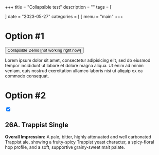 +++
title = "Collapsible test"
description = ""
tags = [

]
date = "2023-05-27"
categories = [
]
menu = "main"
+++


<h1><span class = "overline">Option #1</span></h1>
<button type="button" class="collapsible">Collapsible Demo [not working right now]</button>
<div class="content">
  <p>Lorem ipsum dolor sit amet, consectetur adipisicing elit, sed do eiusmod tempor incididunt ut labore et dolore magna aliqua. Ut enim ad minim veniam, quis nostrud exercitation ullamco laboris nisi ut aliquip ex ea commodo consequat.</p>
</div>



<h1><span class = "overline">Option #2</span></h1>
<div class="accordion">
  <input type="checkbox" name="collapse" id="handle1" checked="checked">
  <h2 class="handle">
    <label for="handle1">26A. Trappist Single</label>
  </h2>
  <div class="content">
    <p><strong>Overall Impression:</strong> A pale, bitter, highly attenuated and well carbonated Trappist ale, showing a fruity-spicy Trappist yeast character, a spicy-floral hop profile, and a soft, supportive grainy-sweet malt palate.</p>
  </div>
</div>

